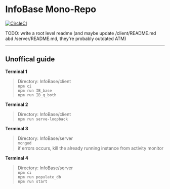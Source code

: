 # InfoBase Mono-Repo

[![CircleCI](https://circleci.com/gh/TBS-EACPD/InfoBase.svg?style=svg&circle-token=a99b6b8309e5edd904b0386c4a92c10bf5f43e29)](https://circleci.com/gh/TBS-EACPD/InfoBase)

TODO: write a root level readme (and maybe update /client/README.md abd /server/README.md, they're probably outdated ATM)

-------------------------------------------------------------------------------------------------------------------------------
						
## Unoffical guide

**Terminal 1**  
> Directory: InfoBase/client  
> `npm ci`  
> `npm run IB_base`  
> `npm run IB_q_both`

**Terminal 2**  
> Directory: InfoBase/client  
> `npm run serve-loopback`

**Terminal 3**  
> Directory: InfoBase/server  
> `mongod`  
	if errors occurs, kill the already running instance from activity monitor
		
**Terminal 4**  
> Directory: InfoBase/server  
> `npm ci`  
> `npm run populate_db`  
> `npm run start`
